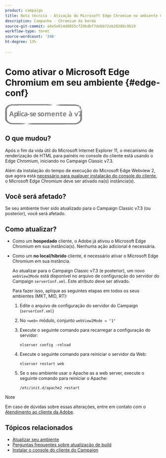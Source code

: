 ```yaml
---
product: campaign
title: Nota técnica - Ativação do Microsoft Edge Chromium no ambiente Campaign
description: Campanha - Chromium da borda
source-git-commit: a4a5e014d8055cf29bdbf7debb72eb20388c9b19
workflow-type: tm+mt
source-wordcount: '246'
ht-degree: 13%

---
```



# Como ativar o Microsoft Edge Chromium em seu ambiente {#edge-conf}

![](../../assets/v7-only.svg)


## O que mudou?

Após o fim da vida útil do Microsoft Internet Explorer 11, o mecanismo de renderização de HTML para painéis no console do cliente está usando o Edge Chromium, iniciando no Campaign Classic v7.3.

Além da instalação do tempo de execução do Microsoft Edge Webview 2, que agora está [necessário para qualquer instalação do console do cliente](../../installation/using/installing-the-client-console.md#webview), o Microsoft Edge Chromium deve ser ativado na(s) instância(s).

## Você será afetado?

Se seu ambiente tiver sido atualizado para o Campaign Classic v7.3 (ou posterior), você será afetado.

## Como atualizar?

* Como um **hospedado** cliente, o Adobe já ativou o Microsoft Edge Chromium em sua instância(s). Nenhuma ação adicional é necessária.

* Como um **no local/híbrido** cliente, é necessário ativar o Microsoft Edge Chromium em sua instância.

   Ao atualizar para o Campaign Classic v7.3 (e posterior), um novo `webView2Mode` está disponível no arquivo de configuração do servidor do Campaign `serverConf.xml`. Este atributo deve ser ativado.

   Para fazer isso, aplique as seguintes etapas em todos os seus ambientes (MKT, MID, RT):

   1. Edite o arquivo de configuração do servidor do Campaign (`serverConf.xml`)
   1. No `<web>` módulo, conjunto `webView2Mode = "1"`
   1. Execute o seguinte comando para recarregar a configuração do servidor:

      ```
      nlserver config -reload
      ```

   1. Execute o seguinte comando para reiniciar o servidor da Web:

      ```
      nlserver restart web
      ```

   1. Se o seu ambiente usar o Apache as a web server, execute o seguinte comando para reiniciar o Apache:

      ```
      /etc/init.d/apache2 restart
      ```


>[!NOTE]
>
>Em caso de dúvidas sobre essas alterações, entre em contato com o [Atendimento ao cliente da Adobe](https://helpx.adobe.com/br/enterprise/admin-guide.html/enterprise/using/support-for-experience-cloud.ug.html).

## Tópicos relacionados

* [Atualizar seu ambiente](../../production/using/build-upgrade.md)
* [Perguntas frequentes sobre atualização de build](../../platform/using/faq-build-upgrade.md)
* [Instalar o console do cliente do Campaign](../../installation/using/installing-the-client-console.md)

